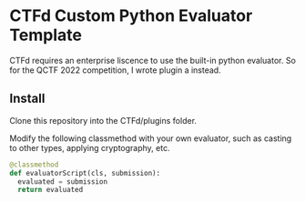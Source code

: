 # CTFd Custom Python Evaluator Template

CTFd requires an enterprise liscence to use the built-in python evaluator.
So for the QCTF 2022 competition, I wrote plugin a instead.

## Install

Clone this repository into the CTFd/plugins folder.

Modify the following classmethod with your own evaluator, such as casting to other types, applying cryptography, etc.

```python
@classmethod
def evaluatorScript(cls, submission):
  evaluated = submission
  return evaluated
```
